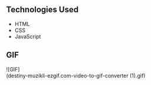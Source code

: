 ## Technologies Used

- HTML
- CSS
- JavaScript

## GIF

![GIF]<br>(destiny-muzikli-ezgif.com-video-to-gif-converter (1).gif)